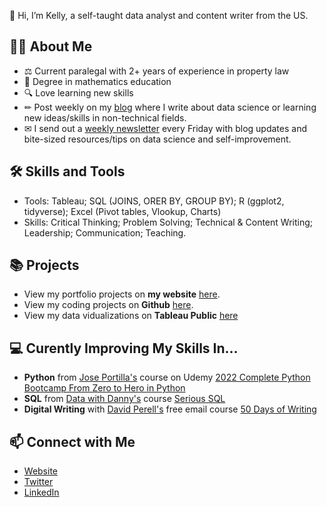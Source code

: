 👋 Hi, I’m Kelly, a self-taught data analyst and content writer from the US.

## 🙋‍♀️ About Me
- ⚖ Current paralegal with 2+ years of experience in property law
- 📐 Degree in mathematics education 
- 🔍 Love learning new skills
- ✏ Post weekly on my [blog](https://www.kellyjadams.com/blog) where I write about data science or learning new ideas/skills in non-technical fields. 
- ✉ I send out a [weekly newsletter](https://newsletter.kellyjadams.com/) every Friday with blog updates and bite-sized resources/tips on data science and self-improvement. 

## 🛠 Skills and Tools
- Tools: Tableau; SQL (JOINS, ORER BY, GROUP BY); R (ggplot2, tidyverse); Excel (Pivot tables, Vlookup, Charts)
- Skills: Critical Thinking; Problem Solving; Technical & Content Writing; Leadership; Communication; Teaching.

## 📚 Projects
- View my portfolio projects on **my website** [here](https://www.kellyjadams.com/portfolio). 
- View my coding projects on **Github** [here](https://github.com/kellyjadams/portfolioProjects).
- View my data vidualizations on **Tableau Public** [here](https://public.tableau.com/app/profile/kellyjadams)

## 💻 Curently Improving My Skills In...
- **Python** from [Jose Portilla's](https://www.udemy.com/user/joseportilla/) course on Udemy [2022 Complete Python Bootcamp From Zero to Hero in Python](https://www.udemy.com/course/complete-python-bootcamp/)
- **SQL** from [Data with Danny's](https://www.datawithdanny.com/) course [Serious SQL](https://www.datawithdanny.com/courses/serious-sql)
- **Digital Writing** with [David Perell's](https://perell.com/) free email course [50 Days of Writing](https://ageofleverage.com/50-days-of-writing)

## 📫 Connect with Me
- [Website](https://www.kellyjadams.com/)
- [Twitter](https://twitter.com/KellyjAdamz)
- [LinkedIn](https://www.linkedin.com/in/kellyjianadams/)
